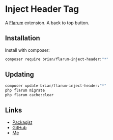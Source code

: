 # Inject Header Tag

A [Flarum](http://flarum.org) extension. A back to top button.

## Installation

Install with composer:

```sh
composer require brian/flarum-inject-header:"*"
```

## Updating

```sh
composer update brian/flarum-inject-header:"*"
php flarum migrate
php flarum cache:clear
```

## Links

- [Packagist](https://packagist.org/packages/brian/flarum-inject-header)
- [GitHub](https://github.com/brian-guru/flarum-inject-header)
- [Me](https://bientran.me)
